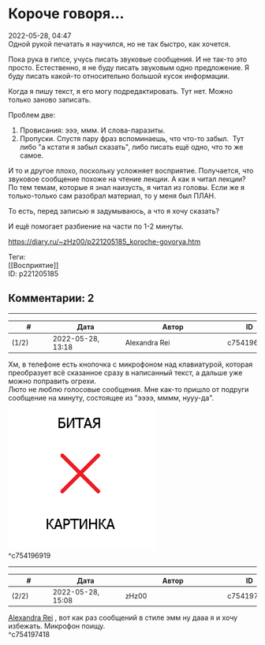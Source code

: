 Короче говоря...
================

  
2022-05-28, 04:47  
 Одной рукой печатать я научился, но не так быстро, как хочется.   
   
 Пока рука в гипсе, учусь писать звуковые сообщения. И не так-то это просто. Естественно, я не буду писать звуковым одно предложение. Я буду писать какой-то относительно большой кусок информации.   
   
 Когда я пишу текст, я его могу подредактировать. Тут нет. Можно только заново записать.   
   
 Проблем две:   
 1. Провисания: эээ, ммм. И слова-паразиты.   
 2. Пропуски. Спустя пару фраз вспоминаешь, что что-то забыл.  Тут либо "а кстати я забыл сказать", либо писать ещё одно, что то же самое.   
   
 И то и другое плохо, поскольку усложняет восприятие. Получается, что звуковое сообщение похоже на чтение лекции. А как я читал лекции? По тем темам, которые я знал наизусть, я читал из головы. Если же я только-только сам разобрал материал, то у меня был ПЛАН.   
   
 То есть, перед записью я задумываюсь, а что я хочу сказать?   
   
 И ещё помогает разбиение на части по 1-2 минуты.   
  
<https://diary.ru/~zHz00/p221205185_koroche-govorya.htm>  
  
Теги:  
[[Восприятие]]  
ID: p221205185  


Комментарии: 2
--------------

  


---



|         #         |              Дата              |                     Автор                     |           ID           |
| --- | --- | --- | --- |
| (1/2) | 2022-05-28, 13:18 | Alexandra Rei | c754196919 |

  
  Хм, в телефоне есть кнопочка с микрофоном над клавиатурой, которая преобразует всё сказанное сразу в написанный текст, а дальше уже можно поправить огрехи.   
 Люто не люблю голосовые сообщения. Мне как-то пришло от подруги сообщение на минуту, состоящее из "ээээ, мммм, нууу-да". ![:spriv:](pics/3230776.gif)    
 ^c754196919

---



|         #         |              Дата              |                     Автор                     |           ID           |
| --- | --- | --- | --- |
| (2/2) | 2022-05-28, 15:08 | zHz00 | c754197418 |

  
  [Alexandra Rei](https://Alexandra-world.diary.ru "[REAL]")  , вот как раз сообщений в стиле эмм ну дааа я и хочу избежать. Микрофон поищу.   
 ^c754197418